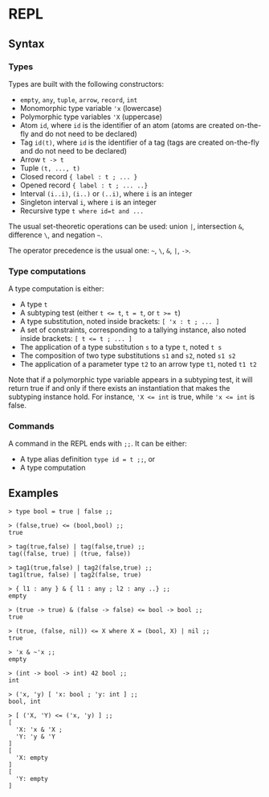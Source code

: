 # REPL

## Syntax

### Types

Types are built with the following constructors:
- `empty`, `any`, `tuple`, `arrow`, `record`, `int`
- Monomorphic type variable `'x` (lowercase)
- Polymorphic type variables `'X` (uppercase)
- Atom `id`, where `id` is the identifier of an atom (atoms are created on-the-fly and do not need to be declared)
- Tag `id(t)`, where `id` is the identifier of a tag (tags are created on-the-fly and do not need to be declared)
- Arrow `t -> t`
- Tuple `(t, ..., t)`
- Closed record `{ label : t ; ... }`
- Opened record `{ label : t ; ... ..}`
- Interval `(i..i)`, `(i..)` or `(..i)`, where `i` is an integer
- Singleton interval `i`, where `i` is an integer
- Recursive type `t where id=t and ...`

The usual set-theoretic operations can be used:
union `|`, intersection `&`, difference `\`, and negation `~`.

The operator precedence is the usual one: `~`, `\`, `&`, `|`, `->`.

### Type computations

A type computation is either:
- A type `t`
- A subtyping test (either `t <= t`, `t = t`, or `t >= t`)
- A type substitution, noted inside brackets: `[ 'x : t ; ... ]`
- A set of constraints, corresponding to a tallying instance, also noted inside brackets: `[ t <= t ; ... ]`
- The application of a type substitution `s` to a type `t`, noted `t s`
- The composition of two type substitutions `s1` and `s2`, noted `s1 s2`
- The application of a parameter type `t2` to an arrow type `t1`, noted `t1 t2`

Note that if a polymorphic type variable appears in a subtyping test, it will return true if and only if there exists an instantiation that makes the subtyping instance hold. For instance, `'X <= int` is true, while `'x <= int` is false.

### Commands

A command in the REPL ends with `;;`. It can be either:
- A type alias definition `type id = t ;;`, or
- A type computation

## Examples

```
> type bool = true | false ;;

> (false,true) <= (bool,bool) ;;
true

> tag(true,false) | tag(false,true) ;;
tag((false, true) | (true, false))

> tag1(true,false) | tag2(false,true) ;;
tag1(true, false) | tag2(false, true)

> { l1 : any } & { l1 : any ; l2 : any ..} ;;
empty

> (true -> true) & (false -> false) <= bool -> bool ;;
true

> (true, (false, nil)) <= X where X = (bool, X) | nil ;;
true

> 'x & ~'x ;;
empty

> (int -> bool -> int) 42 bool ;;
int

> ('x, 'y) [ 'x: bool ; 'y: int ] ;;
bool, int

> [ ('X, 'Y) <= ('x, 'y) ] ;;
[
  'X: 'x & 'X ;
  'Y: 'y & 'Y
]
[
  'X: empty
]
[
  'Y: empty
]
```
